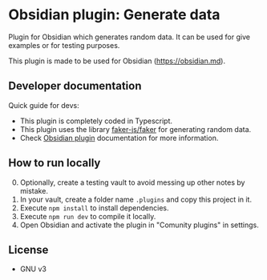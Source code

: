 # Obsidian plugin: Generate data

Plugin for Obsidian which generates random data. It can be used for give examples or for testing purposes.

This plugin is made to be used for Obsidian (https://obsidian.md).

## Developer documentation

Quick guide for devs:

- This plugin is completely coded in Typescript.
- This plugin uses the library [faker-js/faker](https://www.npmjs.com/package/@faker-js/faker) for generating random data.
- Check [Obsidian plugin](https://obsidian.md/plugins) documentation for more information.

## How to run locally

0. Optionally, create a testing vault to avoid messing up other notes by mistake.
1. In your vault, create a folder name `.plugins` and copy this project in it.
2. Execute `npm install` to install dependencies.
3. Execute `npm run dev` to compile it locally.
4. Open Obsidian and activate the plugin in "Comunity plugins" in settings.

## License

- GNU v3
